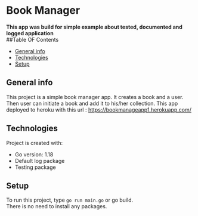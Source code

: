 # Book Manager
<b>This app was build for simple example about tested, documented and logged application</b>
<br>
##Table OF Contents
* [General info](#general-info)
* [Technologies](#technologies)
* [Setup](#setup)

## General info
This project is a simple book manager app. It creates a book and a user. Then user can initiate a book and add it to his/her collection.
This app deployed to heroku with this url : https://bookmanageapp1.herokuapp.com/

## Technologies
Project is created with:
* Go version: 1.18
* Default log package
* Testing package

## Setup
To run this project, type `go run main.go` or go build. <br/>
There is no need to install any packages.





